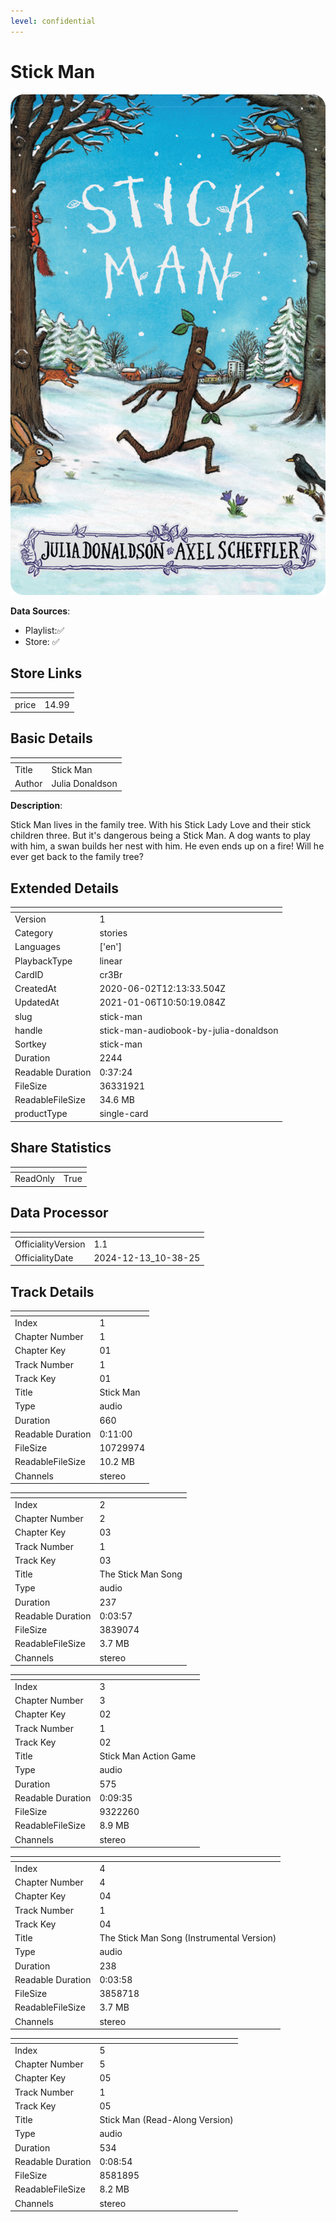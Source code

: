 ```yaml
---
level: confidential
---
```

# Stick Man

![card_[cr3Br].png](../../img/cards/card_[cr3Br].png)

**Data Sources**: 

- Playlist:✅
- Store: ✅


## Store Links

| <!-- --> | <!-- --> |
| - | - |
| price | 14.99 |


## Basic Details

| <!-- --> | <!-- --> |
| - | - |
| Title | Stick Man |
| Author | Julia Donaldson |

**Description**:

Stick Man lives in the family tree. With his Stick Lady Love and their stick children three. But it's dangerous being a Stick Man. A dog wants to play with him, a swan builds her nest with him. He even ends up on a fire! Will he ever get back to the family tree?


## Extended Details

| <!-- --> | <!-- --> |
| - | - |
| Version | 1 |
| Category | stories |
| Languages | ['en'] |
| PlaybackType | linear |
| CardID | cr3Br |
| CreatedAt | 2020-06-02T12:13:33.504Z |
| UpdatedAt | 2021-01-06T10:50:19.084Z |
| slug | stick-man |
| handle | stick-man-audiobook-by-julia-donaldson |
| Sortkey | stick-man |
| Duration | 2244 |
| Readable Duration | 0:37:24 |
| FileSize | 36331921 |
| ReadableFileSize | 34.6 MB |
| productType | single-card |


## Share Statistics

| <!-- --> | <!-- --> |
| - | - |
| ReadOnly | True |


## Data Processor

| <!-- --> | <!-- --> |
| - | - |
| OfficialityVersion | 1.1
| OfficialityDate | 2024-12-13_10-38-25


## Track Details

| <!-- --> | <!-- --> |
| - | - |
| Index | 1 |
| Chapter Number | 1 |
| Chapter Key | 01 |
| Track Number | 1 |
| Track Key | 01 |
| Title | Stick Man |
| Type | audio |
| Duration | 660 |
| Readable Duration | 0:11:00 |
| FileSize | 10729974 |
| ReadableFileSize | 10.2 MB |
| Channels | stereo |

| <!-- --> | <!-- --> |
| - | - |
| Index | 2 |
| Chapter Number | 2 |
| Chapter Key | 03 |
| Track Number | 1 |
| Track Key | 03 |
| Title | The Stick Man Song |
| Type | audio |
| Duration | 237 |
| Readable Duration | 0:03:57 |
| FileSize | 3839074 |
| ReadableFileSize | 3.7 MB |
| Channels | stereo |

| <!-- --> | <!-- --> |
| - | - |
| Index | 3 |
| Chapter Number | 3 |
| Chapter Key | 02 |
| Track Number | 1 |
| Track Key | 02 |
| Title | Stick Man Action Game |
| Type | audio |
| Duration | 575 |
| Readable Duration | 0:09:35 |
| FileSize | 9322260 |
| ReadableFileSize | 8.9 MB |
| Channels | stereo |

| <!-- --> | <!-- --> |
| - | - |
| Index | 4 |
| Chapter Number | 4 |
| Chapter Key | 04 |
| Track Number | 1 |
| Track Key | 04 |
| Title | The Stick Man Song (Instrumental Version) |
| Type | audio |
| Duration | 238 |
| Readable Duration | 0:03:58 |
| FileSize | 3858718 |
| ReadableFileSize | 3.7 MB |
| Channels | stereo |

| <!-- --> | <!-- --> |
| - | - |
| Index | 5 |
| Chapter Number | 5 |
| Chapter Key | 05 |
| Track Number | 1 |
| Track Key | 05 |
| Title | Stick Man (Read-Along Version) |
| Type | audio |
| Duration | 534 |
| Readable Duration | 0:08:54 |
| FileSize | 8581895 |
| ReadableFileSize | 8.2 MB |
| Channels | stereo |

